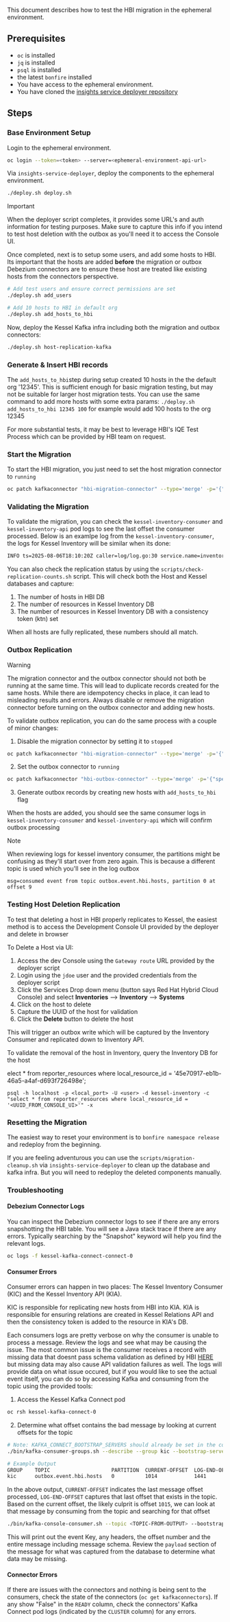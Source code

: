 This document describes how to test the HBI migration in the ephemeral environment.

## Prerequisites

- `oc` is installed
- `jq` is installed
- `psql` is installed
- the latest `bonfire` installed
- You have access to the ephemeral environment.
- You have cloned the [insights service deployer repository](https://github.com/project-kessel/insights-service-deployer)

## Steps

### Base Environment Setup

Login to the ephemeral environment.
```bash
oc login --token=<token> --server=<ephemeral-environment-api-url>
```

Via `insights-service-deployer`, deploy the components to the ephemeral environment.
```bash
./deploy.sh deploy.sh
```

> [!IMPORTANT]
> When the deployer script completes, it provides some URL's and auth information for testing purposes. Make sure to capture this info if you intend to test host deletion with the outbox as you'll need it to access the Console UI.

Once completed, next is to setup some users, and add some hosts to HBI. Its important that the hosts are added **before** the migration or outbox Debezium connectors are to ensure these host are treated like existing hosts from the connectors perspective.

```bash
# Add test users and ensure correct permissions are set
./deploy.sh add_users

# Add 10 hosts to HBI in default org
./deploy.sh add_hosts_to_hbi
```


Now, deploy the Kessel Kafka infra including both the migration and outbox connectors:
```bash
./deploy.sh host-replication-kafka
```

### Generate & Insert HBI records

The `add_hosts_to_hbi`step during setup created 10 hosts in the the default org '12345'. This is sufficient enough for basic migration testing, but may not be suitable for larger host migration tests. You can use the same command to add more hosts with some extra params: `./deploy.sh add_hosts_to_hbi 12345 100` for example would add 100 hosts to the org 12345

For more substantial tests, it may be best to leverage HBI's IQE Test Process which can be provided by HBI team on request.

### Start the Migration

To start the HBI migration, you just need to set the host migration connector to `running`

```bash
oc patch kafkaconnector "hbi-migration-connector" --type='merge' -p='{"spec":{"state":"running"}}'
```

### Validating the Migration

To validate the migration, you can check the `kessel-inventory-consumer` and `kessel-inventory-api` pod logs to see the last offset the consumer processed. Below is an examlpe log from the `kessel-inventory-consumer`, the logs for Kessel Inventory will be similar when its done:
```bash
INFO ts=2025-08-06T18:10:20Z caller=log/log.go:30 service.name=inventory-consumer service.version=0.1.0 trace.id= span.id= subsystem=inventoryConsumer msg=consumed event from topic host-inventory.hbi.hosts, partition 0 at offset 9
```

You can also check the replication status by using the `scripts/check-replication-counts.sh` script. This will check both the Host and Kessel databases and capture:
1. The number of hosts in HBI DB
2. The number of resources in Kessel Inventory DB
3. The number of resources in Kessel Inventory DB with a consistency token (ktn) set

When all hosts are fully replicated, these numbers should all match.

### Outbox Replication

> [!WARNING]
> The migration connector and the outbox connector should not both be running at the same time. This will lead to duplicate records created for the same hosts. While there are idempotency checks in place, it can lead to misleading results and errors. Always disable or remove the migration connector before turning on the outbox connector and adding new hosts.

To validate outbox replication, you can do the same process with a couple of minor changes:
1. Disable the migration connector by setting it to `stopped`
```bash
oc patch kafkaconnector "hbi-migration-connector" --type='merge' -p='{"spec":{"state":"stopped"}}'
```

2. Set the outbox connector to `running`
```bash
oc patch kafkaconnector "hbi-outbox-connector" --type='merge' -p='{"spec":{"state":"running"}}'
```

3. Generate outbox records by creating new hosts with `add_hosts_to_hbi` flag

When the hosts are added, you should see the same consumer logs in `kessel-inventory-consumer` and `kessel-inventory-api` which will confirm outbox processing

> [!Note]
> When reviewing logs for kessel inventory consumer, the partitions might be confusing as they'll start over from zero again. This is because a different topic is used which you'll see in the log outbox
>
> `msg=consumed event from topic outbox.event.hbi.hosts, partition 0 at offset 9`

### Testing Host Deletion Replication

To test that deleting a host in HBI properly replicates to Kessel, the easiest method is to access the Development Console UI provided by the deployer and delete in browser

To Delete a Host via UI:
1. Access the dev Console using the `Gateway route` URL provided by the deployer script
2. Login using the `jdoe` user and the provided credentials from the deployer script
3. Click the Services Drop down menu (button says Red Hat Hybrid Cloud Console) and select **Inventories** --> **Inventory** --> **Systems**
4. Click on the host to delete
5. Capture the UUID of the host for validation
6. Click the **Delete** button to delete the host

This will trigger an outbox write which will be captured by the Inventory Consumer and replicated down to Inventory API.

To validate the removal of the host in Inventory, query the Inventory DB for the host

elect * from reporter_resources where local_resource_id = '45e70917-eb1b-46a5-a4af-d693f726498e';

`psql -h localhost -p <local_port> -U <user> -d kessel-inventory -c "select * from reporter_resources where local_resource_id = '<UUID_FROM_CONSOLE_UI>'" -x`

### Resetting the Migration

The easiest way to reset your environment is to `bonfire namespace release` and redeploy from the beginning.

If you are feeling adventurous you can use the `scripts/migration-cleanup.sh` via `insights-service-deployer` to clean up the database and kafka infra. But you will need to redeploy the deleted components manually.

### Troubleshooting

#### Debezium Connector Logs

You can inspect the Debezium connector logs to see if there are any errors snapshotting the HBI table. You will see a Java stack trace if there are any errors. Typically searching by the "Snapshot" keyword will help you find the relevant logs.

```bash
oc logs -f kessel-kafka-connect-connect-0
```

#### Consumer Errors

Consumer errors can happen in two places: The Kessel Inventory Consumer (KIC) and the Kessel Inventory API (KIA).

KIC is responsible for replicating new hosts from HBI into KIA. KIA is responsible for ensuring relations are created in Kessel Relations API and then the consistency token is added to the resource in KIA's DB.

Each consumers logs are pretty verbose on why the consumer is unable to process a message. Review the logs and see what may be causing the issue. The most common issue is the consumer receives a record with missing data that doesnt pass schema validation as defined by HBI [HERE](https://github.com/project-kessel/inventory-api/tree/main/data/schema/resources/host) but missing data may also cause API validation failures as well. The logs will provide data on what issue occured, but if you would like to see the actual event itself, you can do so by accessing Kafka and consuming from the topic using the provided tools:

1. Access the Kessel Kafka Connect pod

```bash
oc rsh kessel-kafka-connect-0
```

2. Determine what offset contains the bad message by looking at current offsets for the topic

```bash
# Note: KAFKA_CONNECT_BOOTSTRAP_SERVERS should already be set in the container -- no extra steps
./bin/kafka-consumer-groups.sh --describe --group kic --bootstrap-server $KAFKA_CONNECT_BOOTSTRAP_SERVERS

# Example Output
GROUP    TOPIC                    PARTITION  CURRENT-OFFSET  LOG-END-OFFSET
kic      outbox.event.hbi.hosts   0          1014            1441
```

In the above output, `CURRENT-OFFSET` indicates the last message offset processed, `LOG-END-OFFSET` captures that last offset that exists in the topic. Based on the current offset, the likely culprit is offset `1015`, we can look at that message by consuming from the topic and searching for that offset

```bash
./bin/kafka-console-consumer.sh --topic <TOPIC-FROM-OUTPUT> --bootstrap-server $KAFKA_CONNECT_BOOTSTRAP_SERVERS --from-beginning --property print.key=true --property print.headers=true --property print.offset=true | grep Offset:<OFFSET-NUMBER>
```

This will print out the event Key, any headers, the offset number and the entire message including message schema. Review the `payload` section of the message for what was captured from the database to determine what data may be missing.

#### Connector Errors

If there are issues with the connectors and nothing is being sent to the consumers, check the state of the connectors (`oc get kafkaconnectors`). If any show "False" in the `READY` column, check the connectors' Kafka Connect pod logs (indicated by the `CLUSTER` column) for any errors.
